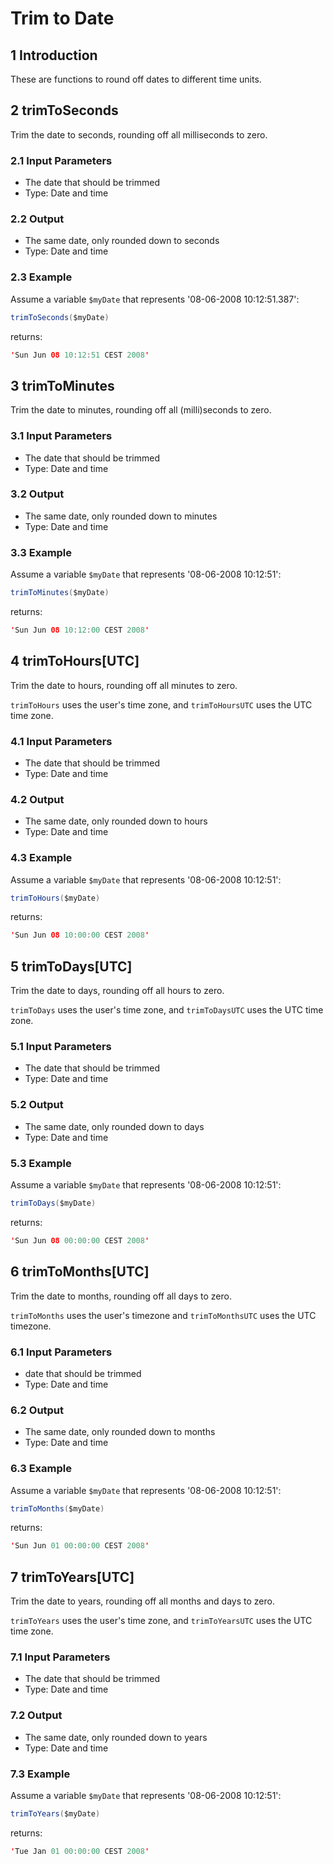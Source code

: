 # Trim to Date

## 1 Introduction

These are functions to round off dates to different time units.

## 2 trimToSeconds

Trim the date to seconds, rounding off all milliseconds to zero.

### 2.1 Input Parameters

* The date that should be trimmed
* Type: Date and time

### 2.2 Output

* The same date, only rounded down to seconds
* Type: Date and time

### 2.3 Example

Assume a variable `$myDate` that represents '08-06-2008 10:12:51.387':

```java
trimToSeconds($myDate)
```

returns:

```java
'Sun Jun 08 10:12:51 CEST 2008'
```

## 3 trimToMinutes

Trim the date to minutes, rounding off all (milli)seconds to zero.

### 3.1 Input Parameters

* The date that should be trimmed
* Type: Date and time

### 3.2 Output

* The same date, only rounded down to minutes
* Type: Date and time

### 3.3 Example

Assume a variable `$myDate` that represents '08-06-2008 10:12:51':

```java
trimToMinutes($myDate)
```

returns:

```java
'Sun Jun 08 10:12:00 CEST 2008'
```

## 4 trimToHours[UTC]

Trim the date to hours, rounding off all minutes to zero.

`trimToHours` uses the user's time zone, and `trimToHoursUTC` uses the UTC time zone.

### 4.1 Input Parameters

* The date that should be trimmed
* Type: Date and time

### 4.2 Output

* The same date, only rounded down to hours
* Type: Date and time

### 4.3 Example

Assume a variable `$myDate` that represents '08-06-2008 10:12:51':

```java
trimToHours($myDate)
```

returns:

```java
'Sun Jun 08 10:00:00 CEST 2008'
```

## 5 trimToDays[UTC]

Trim the date to days, rounding off all hours to zero.

`trimToDays` uses the user's time zone, and `trimToDaysUTC` uses the UTC time zone.

### 5.1 Input Parameters

* The date that should be trimmed
* Type: Date and time

### 5.2 Output

* The same date, only rounded down to days
* Type: Date and time

### 5.3 Example

Assume a variable `$myDate` that represents '08-06-2008 10:12:51':

```java
trimToDays($myDate)
```

returns:

```java
'Sun Jun 08 00:00:00 CEST 2008'
```

## 6 trimToMonths[UTC]

Trim the date to months, rounding off all days to zero.

`trimToMonths` uses the user's timezone and `trimToMonthsUTC` uses the UTC timezone.

### 6.1 Input Parameters

*   date that should be trimmed
*   Type: Date and time

### 6.2 Output

* The same date, only rounded down to months
* Type: Date and time

### 6.3 Example

Assume a variable `$myDate` that represents '08-06-2008 10:12:51':

```java
trimToMonths($myDate)
```

returns:

```java
'Sun Jun 01 00:00:00 CEST 2008'
```

## 7 trimToYears[UTC]

Trim the date to years, rounding off all months and days to zero.

`trimToYears` uses the user's time zone, and `trimToYearsUTC` uses the UTC time zone.

### 7.1 Input Parameters

* The date that should be trimmed
* Type: Date and time

### 7.2 Output

* The same date, only rounded down to years
* Type: Date and time

### 7.3 Example

Assume a variable `$myDate` that represents '08-06-2008 10:12:51':

```java
trimToYears($myDate)
```

returns:

```java
'Tue Jan 01 00:00:00 CEST 2008'
```
